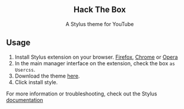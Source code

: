 <p align="center">
    <h2 align="center">Hack The Box</h2>
</p>

<p align="center">A Stylus theme for YouTube</p>

## Usage

1. Install Stylus extension on your browser. [Firefox](https://addons.mozilla.org/en-US/firefox/addon/styl-us), [Chrome](https://chrome.google.com/webstore/detail/stylus/clngdbkpkpeebahjckkjfobafhncgmne) or [Opera](https://addons.opera.com/en-gb/extensions/details/stylus/)
2. In the main manager interface on the extension, check the box `as Usercss`.
3. Download the theme [here](https://github.com/hekatonkheirex/youtube/raw/main/hackthebox.user.css).
4. Click install style.

For more information or troubleshooting, check out the Stylus [documentation](https://github.com/openstyles/stylus/wiki/Usercss#how-do-i-install-usercss)
